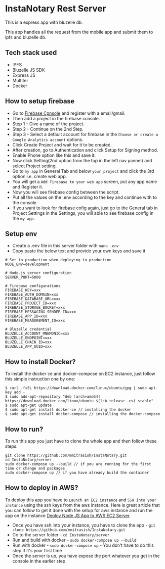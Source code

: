 # InstaNotary Rest Server

This is a express app with bluzelle db.

This app handles all the request from the mobile app and submit them to ipfs and bluzelle db.

## Tech stack used
- IPFS
- Bluzelle JS SDK
- Express JS
- Multiter
- Docker

## How to setup firebase
- Go to [Firebase Cpnsole](https://console.firebase.google.com/u/1/) and register with a email/gmail.
- Then add a project in the firebase console.
- Step 1 - Give a name of the project.
- Step 2 - Continue on the 2nd Step.
- Step 3 - Select a default account for firebase in the `Choose or create a Google Analytics account` options.
- Click Create Project and wait for it to be created.
- After creation, go to Authentication and click Setup for Signing method.
- Enable Phone option like this and save it.
- Now click Setting(2nd option from the top in the left nav pannel) and select Project setting.
- Go to `my app` in General Tab and below `your project` and click the 3rd option i.e. create web app.
- You will get a `Add Firebase to your web app` screen, put any app name and Register it.
- Now you will see firebase config between the script.
- Put all the values on the .env according to the key and continue with to the console.
- If you want to look for firebase cofig again, just go to the General tab in Project Settings in the Settings, you will able to see firebase config in the `my app`.

## Setup env

- Create a .env file in this server folder with `nano .env`
- Copy paste the below text and provide your own keys and save it
```
# Set to production when deploying to production
NODE_ENV=development

# Node.js server configuration
SERVER_PORT=5000

# Firebase configurations
FIREBASE_KEY=xxx
FIREBASE_AUTH_DOMAIN=xxx
FIREBASE_DATABASE_URL=xxx
FIREBASE_PROJECT_ID=xxx
FIREBASE_STORAGE_BUCKET=xxx
FIREBASE_MESSAGING_SENDER_ID=xxx
FIREBASE_APP_ID=xxx
FIREBASE_MEASUREMENT_ID=xxx

# Bluzelle credential
BLUZELLE_ACCOUNT_MNEMONIC=xxx
BLUZELLE_ENDPOINT=xxx
BLUZELLE_CHAIN_ID=xxx
BLUZELLE_APP_UUID=xxx
```

## How to install Docker?

To install the docker ce and docker-compose on EC2 instance, just follow this simple instruction one by one:
```
$ curl -fsSL https://download.docker.com/linux/ubuntu/gpg | sudo apt-key add -
$ sudo add-apt-repository "deb [arch=amd64] https://download.docker.com/linux/ubuntu $(lsb_release -cs) stable"
$ sudo apt-get update
$ sudo apt-get install docker-ce // installing the docker
$ sudo apt-get install docker-compose // installing the docker-compose
```

## How to run?

To run this app you just have to clone the whole app and then follow these steps:
```
git clone https://github.com/mmitrasish/InstaNotary.git
cd InstaNotary/server
sudo docker-compose up --build // if you are running for the first time or change and packages
sudo docker-compose up // if you have already build the container
```

## How to deploy in AWS?

To deploy this app you have to `Launch an EC2 instance` and `SSH into your instance` using the ssh keys from the aws instance. Here is great article that you can follow to get it done with the setup for aws instance and run the app on the instance [Deploy Node JS App to AWS EC2 Server](https://ourcodeworld.com/articles/read/977/how-to-deploy-a-node-js-application-on-aws-ec2-server)

- Once you have ssh into your instance, you have to clone the app - `git clone https://github.com/mmitrasish/InstaNotary.git`
- Go to the server folder - `cd InstaNotary/server`
- Run and build with docker - `sudo docker-compose up --build`
- Run with docker - `sudo docker-compose up` - You don't have to do this step if it's your first time
- Once the server is up, you have expose the port whatever you get in the console in the earlier step.
